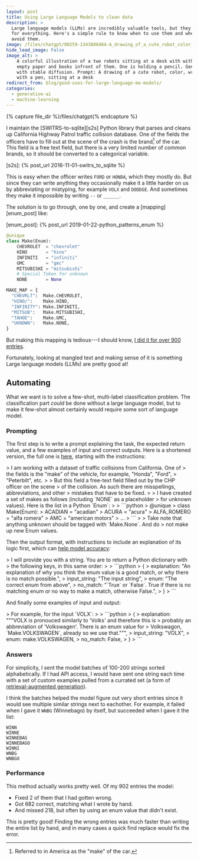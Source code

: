 ```yaml
---
layout: post
title: Using Large Language Models to clean data
description: >
  Large language models (LLMs) are incredibly valuable tools, but they're not
  for everything. Here's a simple rule to know when to use them and when to
  avoid them.
image: /files/chatgpt/00259-1343806484-A_drawing_of_a_cute_robot_color_writing_with_a_pen_sitting_at_a_desk.jpg
hide_lead_image: False
image_alt: >
    A colorful illustration of a two robots sitting at a desk with with
    empty paper and books infront of them. One is holding a pencil. Generated 
    with stable diffusion. Prompt: A drawing of a cute robot, color, writing 
    with a pen, sitting at a desk
redirect_from: blog/good-uses-for-large-language-mo-models/
categories: 
  - generative-ai
  - machine-learning
---
```


{% capture file_dir %}/files/chatgpt{% endcapture %}

I maintain the [SWITRS-to-sqlite][s2s] Python library that parses and cleans
up California Highway Patrol traffic collision database. One of the fields the
officers have to fill out at the scene of the crash is the brand[^make] of the
car. This field is a free text field, but there is a very limited number of
common brands, so it should be converted to a categorical variable.

[^make]: Referred to in America as the "make" of the car.

[s2s]: {% post_url 2016-11-01-switrs_to_sqlite %}

This is easy when the officer writes `FORD` or `HONDA`, which they mostly do.
But since they can write anything they occasionally make it a little harder on
us by abbreviating or mistyping, for example `VOLX` and `DODDGE`. And
sometimes they make it impossible by writing `--` or `______`.

The solution is to go through, one by one, and create a [mapping][enum_post]
like:

[enum_post]: {% post_url 2019-01-22-python_patterns_enum %}

```python
@unique
class Make(Enum):
    CHEVROLET  = "chevrolet"
    HINO       = "hino"
    INFINITI   = "infiniti"
    GMC        = "gmc"
    MITSUBISHI = "mitsubishi"
    # Special Token for unknown
    NONE       = None

MAKE_MAP = {
  "CHEVRLT":  Make.CHEVROLET,
  "HINO/":    Make.HINO,
  "INFINITY": Make.INFINITI,
  "MITSUB":   Make.MITSUBISHI,
  "TAHOE":    Make.GMC,
  "UKNOWN":   Make.NONE,
}
```

But making this mapping is tedious---I should know, [I did it for over 900 entries][git].

[git]:  https://github.com/agude/SWITRS-to-SQLite/blob/85ac7e7850680bd47f3fef5a44ab180d8ee9dd8b/switrs_to_sqlite/make_map.py

Fortunately, looking at mangled text and making sense of it is something Large
language models (LLMs) are pretty good at!

## Automating

What we want is to solve a few-shot, multi-label classification problem. The
classification part _could_ be done without a large language model, but to
make it few-shot almost certainly would require some sort of language model.

### Prompting

The first step is to write a prompt explaining the task, the expected return
value, and a few examples of input and correct outputs. Here is a shortened
version, the full one is [here][prompt], starting with the instructions:

[prompt]: /blog/llm-data/prompt/

<div class="chatgpt-edit-block"> 
<div class="chatgpt-prompt-only" markdown="1"> 
> I am working with a dataset of traffic collisions from California. One of
> the fields is the "make" of the vehicle, for example, "Honda", "Ford",
> "Peterbilt", etc.
> 
> But this field a free-text field filled out by the CHP officer on the scene
> of the collision. As such there are misspellings, abbreviations, and other
> mistakes that have to be fixed. 
> 
> I have created a set of makes as follows (including `NONE` as a placeholder
> for unknown values). Here is the list in a Python `Enum`:
> 
> ```python
> @unique
> class Make(Enum):
>     ACADIAN                 = "acadian"
>     ACURA                   = "acura"
>     ALFA_ROMERO             = "alfa romera"
>     AMC                     = "american motors"
>     ...
> ```
> 
> Take note that anything unknown should be tagged with `Make.None`. And do
> not make up new Enum values.
</div>
</div>

Then the output format, with instructions to include an explanation of its
logic first, which can [help model accuracy][cot]:

[cot]: https://arxiv.org/abs/2201.11903

<div class="chatgpt-edit-block"> 
<div class="chatgpt-prompt-only" markdown="1"> 
> I will provide you with a string. You are to return a Python dictionary with
> the following keys, in this same order:
> 
> ```python
> {
>   explanation: "An explanation of why you think the enum value is a good match, or why there is no match possible.",
>   input_string: "The input string",
>   enum: "The correct enum from above",
>   no_match: "`True` or `False`. True if there is no matching enum or no way to make a match, otherwise False.", 
> }
> ```
</div>
</div>

And finally some examples of input and output:

<div class="chatgpt-edit-block"> 
<div class="chatgpt-prompt-only" markdown="1"> 
> For example, for the input `VOLX`:
>
> ```python
> {
>   explanation: """VOLX is pronouced similarly to 'Volks' and therefore this is
>     probably an abbreviation of 'Volkswagen'. There is an enum value for
>     Volkswagon, `Make.VOLKSWAGEN`, already so we use that.""",
>   input_string: "VOLX",
>   enum: make.VOLKSWAGEN,
>   no_match: False,
> }
> ```
</div>
</div>

### Answers

For simplicity, I sent the model batches of 100-200 strings sorted
alphabetically. If I had API access, I would have sent one string each time
with a set of custom examples pulled from a currated set (a form of
[retrieval-augmented generation][rag]).

[rag]: https://en.wikipedia.org/w/index.php?title=Prompt_engineering&oldid=1179231833#Retrieval-augmented_generation

I think the batches helped the model figure out very short entries since it
would see multiple similar strings next to eachother. For example, it failed
when I gave it `WNBG` (Winnebago) by itself, but succeeded when I gave it the
list:

```
WINN
WINNE   
WINNEBAG
WINNEBAGO
WINNI
WNBG 
WNBGO
```

### Performance

This method actually works pretty well. Of my 902 entries the model:

- Fixed 2 of them that I had gotten wrong.
- Got 682 correct, matching what I wrote by hand.
- And missed 218, but often by using an enum value that didn't exist.

This is pretty good! Finding the wrong entries was much faster than writing
the entire list by hand, and in many cases a quick find replace would fix the
error.
